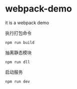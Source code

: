 # webpack-demo
it is a webpack demo 

执行打包命令
```
npm run build
```
抽离静态模块
```
npm run dll
```
启动服务
```
npm run dev
```
